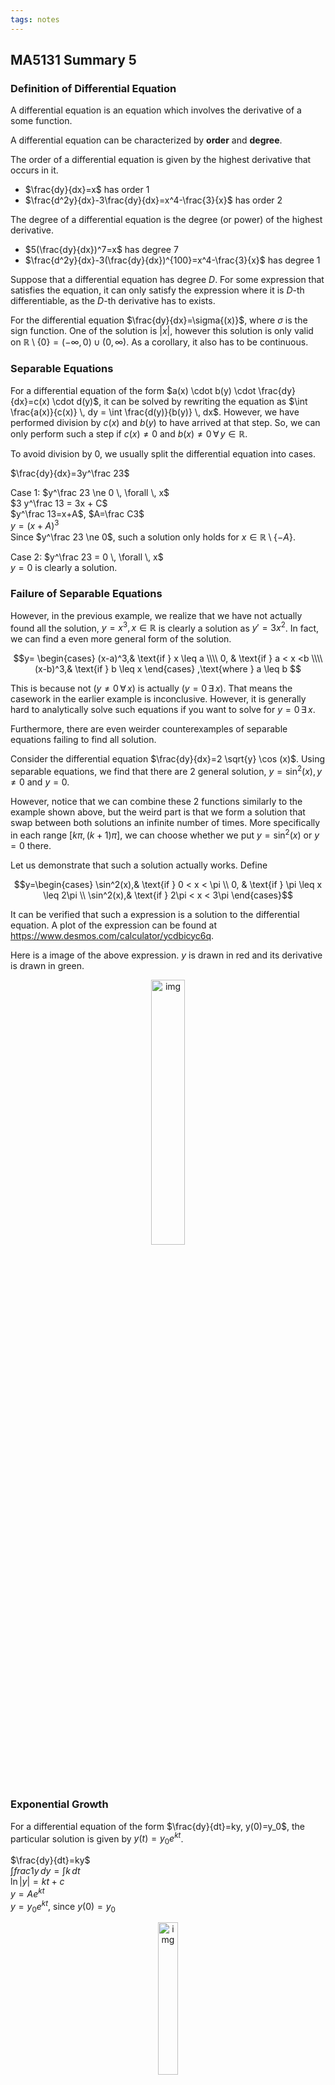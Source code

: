 ```yaml
---
tags: notes
---
```


## MA5131 Summary 5

### Definition of  Differential Equation
A differential equation is an equation which involves the derivative of a some function.

A differential equation can be characterized by **order** and **degree**. 

The order of a differential equation is given by the highest derivative that occurs in it.

- $\frac{dy}{dx}=x$ has order $1$
- $\frac{d^2y}{dx}-3\frac{dy}{dx}=x^4-\frac{3}{x}$ has order $2$

The degree of a differential equation is the degree (or power) of the highest derivative.

- $5(\frac{dy}{dx})^7=x$ has degree $7$
- $\frac{d^2y}{dx}-3(\frac{dy}{dx})^{100}=x^4-\frac{3}{x}$ has degree $1$

Suppose that a differential equation has degree $D$. For some expression that satisfies the equation, it can only satisfy the expression where it is $D$-th differentiable, as the $D$-th derivative has to exists.

For the differential equation $\frac{dy}{dx}=\sigma{(x)}$, where $\sigma$ is the sign function. One of the solution is $\lvert x \rvert$, however this solution is only valid on $\mathbb{R} \setminus \{0\} = (-\infty,0) \cup (0,\infty)$. As a corollary, it also has to be continuous.

### Separable Equations
For a differential equation of the form $a(x) \cdot b(y) \cdot \frac{dy}{dx}=c(x) \cdot d(y)$, it can be solved by rewriting the equation as $\int \frac{a(x)}{c(x)} \, dy = \int \frac{d(y)}{b(y)} \, dx$. However, we have performed division by $c(x)$ and $b(y)$ to have arrived at that step. So, we can only perform such a step if $c(x) \neq 0$ and $b(x) \neq 0 \, \forall \, y \in \mathbb{R}$.

To avoid division by $0$, we usually split the differential equation into cases.

$\frac{dy}{dx}=3y^\frac 23$ 

Case $1$: $y^\frac 23 \ne 0 \, \forall \, x$  
$3 y^\frac 13 = 3x + C$  
$y^\frac 13=x+A$, $A=\frac C3$  
$y=(x+A)^3$  
Since $y^\frac 23 \ne 0$, such a solution only holds for $x \in \mathbb{R} \setminus \{-A\}$. 

Case $2$:  $y^\frac 23 = 0 \, \forall \, x$  
$y=0$ is clearly a solution.

### Failure of Separable Equations
However, in the previous example, we realize that we have not actually found all the solution, $y=x^3, x \in \mathbb{R}$ is clearly a solution as $y'=3x^2$. In fact, we can find a even more general form of the solution.

$$y= 
\begin{cases}
    (x-a)^3,& \text{if } x \leq  a \\\\
    0,           & \text{if } a < x <b \\\\
    (x-b)^3,& \text{if } b \leq x
\end{cases}
,\text{where } a \leq b
$$

This is because not ($y \ne 0 \, \forall \, x$) is actually ($y=0 \, \exists \, x$). That means the casework in the earlier example is inconclusive. However, it is generally hard to analytically solve such equations if you want to solve for $y=0 \, \exists \, x$.

Furthermore, there are even weirder counterexamples of separable equations failing to find all solution.

Consider the differential equation $\frac{dy}{dx}=2 \sqrt{y} \cos (x)$. Using separable equations, we find that there are $2$ general solution, $y=\sin^2 (x), y \ne 0$ and $y=0$.

However, notice that we can combine these $2$ functions similarly to the example shown above, but the weird part is that we form a solution that swap between both solutions an infinite number of times. More specifically in each range $[k \pi,(k+1)\pi]$, we can choose whether we put $y=\sin^2(x)$ or $y=0$ there.

Let us demonstrate that such a solution actually works. Define

$$y=\begin{cases}
    \sin^2(x),& \text{if } 0 < x < \pi \\
    0,           & \text{if } \pi \leq x \leq 2\pi \\
    \sin^2(x),& \text{if } 2\pi < x < 3\pi
\end{cases}$$

It can be verified that such a expression is a solution to the differential equation. A plot of the expression can be found at <https://www.desmos.com/calculator/ycdbicyc6q>.

Here is a image of the above expression. $y$ is drawn in red and its derivative is drawn in green.

<center> <img src="https://cdn.discordapp.com/attachments/752406106009239585/1228808460708347966/6077956b6efc443a27dbde44.png?ex=662d640f&is=661aef0f&hm=0bd327d007fb6e8fad8b8bbd7658363efd1f40b6079527077b73f1efcad02102&" alt="img" style="width: 33%;" /> </center> 

### Exponential Growth
For a differential equation of the form $\frac{dy}{dt}=ky, y(0)=y_0$, the particular solution is given by $y(t)=y_0 e^{kt}$.

$\frac{dy}{dt}=ky$  
$\int frac 1y \, dy=\int k \, dt$  
$\ln \lvert y \rvert =kt+c$  
$y=A e^{kt}$  
$y=y_0 e^{kt}$, since $y(0)=y_0$ 

<center> <img src="https://cdn.discordapp.com/attachments/752406106009239585/1228808482845888622/6077990f6efc44828edbe5aa.png?ex=662d6414&is=661aef14&hm=fe88f73f42c52e8991140ced1a8066ea803aa7015011059afcdafac8c8b75c72&" alt="img" style="width: 25%;" /> </center>

<center> <img src="https://cdn.discordapp.com/attachments/752406106009239585/1228808482845888622/6077990f6efc44828edbe5aa.png?ex=662d6414&is=661aef14&hm=fe88f73f42c52e8991140ced1a8066ea803aa7015011059afcdafac8c8b75c72&" alt="img" style="width:25%;" /> </center>

### Slope Fields
For differential equations of the form $\frac{dy}{dx}=F(x,y)$, we can find $F(x,y)$ for some points then plot the slope field.

Let's draw the slope field of $\frac{dy}{dx}=xy$.

First we make a table of the value of the derivative.

|        | $x=-1$ | $x=0$ | $x=1$ |
| ------ | ------ | ----- | ----- |
| $y=-1$ | $1$    | $0$   | $-1$  |
| $y=0$  | $0$    | $0$   | $0$   |
| $y=1$  | $-1$   | $0$   | $1$   |

Then we can draw the slope field.

<center> <img src="https://cdn.discordapp.com/attachments/752406106009239585/1228808586092613784/60779e4c6efc445877dbf0d6.png?ex=662d642d&is=661aef2d&hm=5fc49f167fb5e621a2b77a921f8a09c27232d20e601b39e61e1ed5e4ec37b571&" alt="img" style="width: 50%;" /> </center>

Remember to draw the slope field to scale!

### Logistic Growth
For a differential equation of the form $\frac{dy}{dt}=k(L-y)(y), y(0)=y_0$, the particular solution is given by $y(t)=\frac{y_0L}{y_0+(L-y_0)e^{-Lkt}}$.

$\frac{dy}{dt}=k(L-y)(y)$  
$\int \frac{1}{(L-y)(y)} \, dy=\int k \, dt$  
$\frac{1}{L} \int \frac{1}{L-y} + \frac{1}{y} \, dy=\int k \, dt$  
$\ln \lvert \frac{y}{L-y} \rvert =Ae^{-Lkt}$  
$y=LAe^{Lkt}-yAe^{Lkt}$  
$y(1+Ae^{Lkt})=LAe^{Lkt}$  
$y=\frac{LAe^{Lkt}}{1+Ae^{Lkt}}$  
$y=\frac{L}{Be^{-Lkt}+1}$  

Then, using $y(0)=y_0$, we can find $B$, which is given by $\frac{L-y_0}{y_0}$.

<center> <img src="https://cdn.discordapp.com/attachments/752406106009239585/1228808558708002846/60779c856efc44d0b7dbed00.png?ex=662d6426&is=661aef26&hm=097884025cd81a08741991df6e6fe8cdd968297c824f52d2b3cec681f6073637&" alt="img" style="width: 25%;" /> </center>

Note that $L$ is defined as the carrying capacity and the position on the slope with the largest growth is the point where $y=\frac{L}{2}$, also since logistic growth is in the form $\frac{dy}{dt}=f(y)$, we can shift our solution parrallel to the x-axis and still get a valid solution.

### First Order Differential Equations
An example of a first order differential equation is $\cos(x) \cdot y+\sin(x) \cdot \frac{dy}{dx}=x^3$. Notice that $\cos(x) \cdot \frac{dy}{dx}+\sin(x) \cdot y=\frac{d}{dx}(\sin(x) \cdot y)$.

We can solve this differential equation by writing it as $\frac{d}{dx}(\sin(x) \cdot y)=x^3$. Integrating both sides with respect to $x$, we have $\sin(x) \cdot y=\frac{x^4}{4}+c$. Therefore, the solution to this differential equation is $y=\frac{x^4}{4 \cdot \sin(x)}+\frac{c}{\sin(x)}$.

Generally, we want to solve a differential equation of the form $y+P(x) \cdot \frac{dy}{dx}=Q(x)$. We wish to convert $y+P(x)\cdot \frac{dy}{dx}=\frac{d}{dx}(H(x) y)$. However, it is not always possible to combine the terms directly into a single derivative, this is why we have to introduce a integrating factor. 

An integrating factor is a function such that $I(X) \cdot \frac{dy}{dx}+I(X) \cdot P(x) \cdot y=\frac{d}{dx}(I(x)\cdot y)$. Now, we just need to find a function such that $\frac{d}{dx}I(x)=I(x) \cdot P(x)$. Clearly, $I(x)=e^{\int P(x) \, dx}$ is a solution to $I(x)$.

Thus, we can solve first order differential equations.
